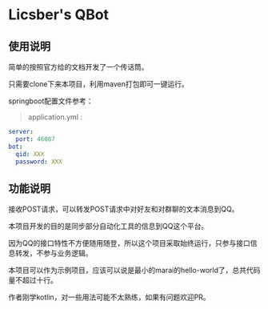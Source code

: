 # Licsber's QBot

## 使用说明

简单的按照官方给的文档开发了一个传话筒。

只需要clone下来本项目，利用maven打包即可一键运行。

springboot配置文件参考：

> application.yml :

```yaml
server:
  port: 46087
bot:
  qid: XXX
  password: XXX
```

## 功能说明

接收POST请求，可以转发POST请求中对好友和对群聊的文本消息到QQ。

本项目开发的目的是同步部分自动化工具的信息到QQ这个平台。

因为QQ的接口特性不方便随用随登，所以这个项目采取始终运行，只参与接口信息转发，不参与业务逻辑。

本项目可以作为示例项目，应该可以说是最小的marai的hello-world了，总共代码量不超过十行。

作者刚学kotlin，对一些用法可能不太熟练，如果有问题欢迎PR。
